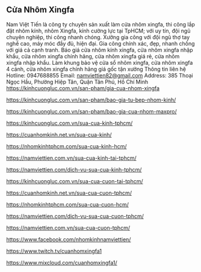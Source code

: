 ## Cửa Nhôm Xingfa

Nam Việt Tiến là công ty chuyên sản xuất làm cửa nhôm xingfa, thi công lắp đặt nhôm kính, nhôm Xingfa, kính cường lực tại TpHCM; với uy tín, đội ngũ chuyên nghiệp, thi công nhanh chóng. Xưởng gia công với đội ngũ thợ tay nghề cao, máy móc đầy đủ, hiện đại. Gia công chính xác, đẹp, nhanh chống với giá cả cạnh tranh. Báo giá cửa nhôm kính xingfa, cửa nhôm xingfa nhập khẩu, cửa nhôm xingfa chính hãng, cửa nhôm xingfa giá rẻ, cửa nhôm xingfa nhập khẩu. Làm khung bảo vệ cửa sổ nhôm xingfa, cửa nhôm xingfa 4 cánh, cửa nhôm xingfa chính hãng giá gốc tận xưởng
Thông tin liên hệ
Hotline: 0947688855
Email: namviettien82@gmail.com
Address: 385 Thoại Ngọc Hầu, Phường Hiệp Tân, Quận Tân Phú, Hồ Chí Minh
https://kinhcuongluc.com.vn/san-pham/gia-cua-nhom-xingfa

https://kinhcuongluc.com.vn/san-pham/bao-gia-tu-bep-nhom-kinh/

https://kinhcuongluc.com.vn/san-pham/bao-gia-cua-nhom-maxpro/

https://kinhcuongluc.com.vn/sua-cua-kinh-tphcm/

https://cuanhomkinh.net.vn/sua-cua-kinh/

https://nhomkinhtphcm.com/sua-cua-kinh-hcm/

https://namviettien.com.vn/sua-cua-kinh-tai-tphcm/

https://namviettien.com/dich-vu-sua-cua-kinh-tphcm/

https://kinhcuongluc.com.vn/sua-cua-cuon-tai-tphcm/

https://cuanhomkinh.net.vn/sua-cua-cuon-tphcm/

https://nhomkinhtphcm.com/sua-cua-cuon-hcm/

https://namviettien.com/dich-vu-sua-cua-cuon-tphcm/

https://namviettien.com.vn/sua-cua-cuon-tphcm/

https://www.facebook.com/nhomkinhnamviettien/

https://www.twitch.tv/cuanhomxingfa1

https://www.mixcloud.com/cuanhomxingfa1/
